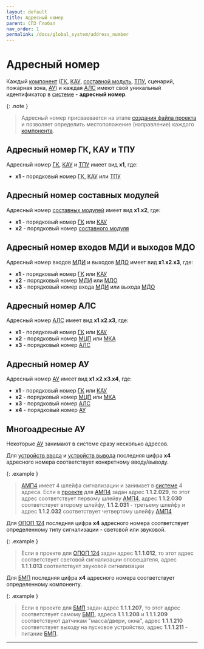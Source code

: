 ```yaml
---
layout: default
title: Адресный номер
parent: СПЗ Глобал
nav_order: 1
permalink: /docs/global_system/address_number
---
```


# Адресный номер
Каждый [компонент] ([ГК], [КАУ], [составной модуль], [ТПУ], сценарий, пожарная зона, [АУ]) и каждая [АЛС] имеют свой уникальный идентификатор в [системе] - **адресный номер**.

{: .note }
> Адресный номер присваевается на этапе [создания файла проекта] и позволяет определить местоположение (направление) каждого [компонента].

## Адресный номер ГК, КАУ и ТПУ
Адресный номер [ГК], [КАУ] и [ТПУ] имеет вид **x1**, где:
- **x1** - порядковый номер [ГК], [КАУ] или [ТПУ]

## Адресный номер составных модулей
Адресный номер [составных модулей] имеет вид **x1**.**x2**, где:
- **x1** - порядковый номер [ГК] или [КАУ]
- **x2** - порядковый номер [составного модуля]

## Адресный номер входов МДИ и выходов МДО
Адресный номер входов [МДИ] и выходов [МДО] имеет вид **x1**.**x2**.**x3**, где:
- **x1** - порядковый номер [ГК] или [КАУ]
- **x2** - порядковый номер [МДИ] или [МДО]
- **x3** - порядковый номер входа [МДИ] или выхода [МДО]

## Адресный номер АЛС
Адресный номер [АЛС] имеет вид **x1**.**x2**.**x3**, где:
- **x1** - порядковый номер [ГК] или [КАУ]
- **x2** - порядковый номер [МЦП] или [МКА]
- **x3** - порядковый номер [АЛС]

## Адресный номер АУ
Адресный номер [АУ] имеет вид **x1**.**x2**.**x3**.**x4**, где:
- **x1** - порядковый номер [ГК] или [КАУ]
- **x2** - порядковый номер [МЦП] или [МКА]
- **x3** - порядковый номер [АЛС]
- **x4** - порядковый номер [АУ]

## Многоадресные АУ
Некоторые [АУ] занимают в системе сразу несколько адресов.

Для [устройств ввода] и [устройств вывода] последняя цифра **x4** адресного номера соответствует конкретному вводу/выводу.

{: .example }
> [АМП4] имеет 4 шлейфа сигнализации и занимает в [системе] 4 адреса. Если в [проекте] для [АМП4] задан адрес **1**.**1**.**2**.**029**, то этот адрес соответствует первому шлейву [АМП4], адрес **1**.**1**.**2**.**030** соответствует второму шлейфу, **1**.**1**.**2**.**031** - третьему шлейфу и адрес **1**.**1**.**2**.**032** соответствует четвертому шлейфу [АМП4]

Для [ОПОП 124] последняя цифра **x4** адресного номера соответствует определенному типу сигнализации - световой или звуковой.

{: .example }
> Если в проекте для [ОПОП 124] задан адрес **1**.**1**.**1**.**012**, то этот адрес соответствует световой сигнализации оповещателя, адрес **1**.**1**.**1**.**013** соответствует звуковой сигнализации

Для [БМП] последняя цифра **x4** адресного номера соответствует определенному компоненту.

{: .example }
> Если в проекте для [БМП] задан адрес **1**.**1**.**1**.**207**, то этот адрес соответствует самому [БМП], адреса **1**.**1**.**1**.**208** и **1**.**1**.**1**.**209** соответствуют датчикам "масса/двери, окна", адрес **1**.**1**.**1**.**210** соответствует выходу на пусковое устройство, адрес **1**.**1**.**1**.**211** - питание [БМП].

---

[ГК]: /gk_manual/docs/gk#гк
[КАУ]: /gk_manual/docs/kau#кау
[ТПУ]: /gk_manual/docs/tpu#тпу
[составной модуль]: /gk_manual/docs/composite_modules#составные-модули
[составных модулей]: /gk_manual/docs/composite_modules#составные-модули
[составного модуля]: /gk_manual/docs/composite_modules#составные-модули
[АЛС]: /gk_manual/docs/global_system/communications_lines#алс
[PFM]: /gk_manual/docs/global_system/communications_lines#pfm
[АУ]: /gk_manual/docs/address_devices#адресные-устройства
[системе]: /gk_manual/docs/global_system#спз-глобал
[системы]: /gk_manual/docs/global_system#спз-глобал
[создания файла проекта]: /gk_manual/docs/global_system#конфигурирование
[проекте]: /gk_manual/docs/global_system#конфигурирование
[компонента]: /gk_manual/docs/global_system#состав-системы
[компонент]: /gk_manual/docs/global_system#состав-системы
[МДИ]: /gk_manual/docs/composite_modules#модуль-дискретных-входных-сигналов-с-контролем-цепи
[МДО]: /gk_manual/docs/composite_modules#модуль-дискретных-выходных-сигналов-с-контролем-цепи
[МЦП]: /gk_manual/docs/composite_modules#модуль-центрального-процессора
[МКА]: /gk_manual/docs/composite_modules#модуль-кольцевых-адресных-линий-связи
[устройств ввода]: /gk_manual/docs/address_devices/input_devices#устройства-ввода
[устройств вывода]: /gk_manual/docs/address_devices/output_devices#устройства-вывода
[АМП4]: /gk_manual/docs/address_devices/input_devices#метка-адресная-пожарная-амп4-r2
[ОПОП 124]: /gk_manual/docs/address_devices/annunciators#оповещатель-охранно-пожарный-комбинированный-свето-звуковой-адресный-опоп-124-r2
[БМП]: /gk_manual/docs/address_devices/control_devices#блок-модульного-пожаротушения-бмп-r2
